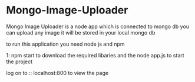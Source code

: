 # Mongo-Image-Uploader

Mongo Image Uploader is a node app which is connected to mongo db  you can upload any image it will be stored in your local mongo db

to run this application you need node js and npm 

1: npm start  to download the required libaries and the
node app.js to start the project 

log on to :: localhost:800 to view the page 
